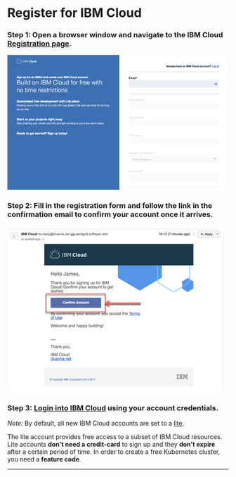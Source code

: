 # Register for IBM Cloud

### Step 1: Open a browser window and navigate to the IBM Cloud [Registration page](https://ibm.biz/Bd2JHx).

![image](../../images/registration.png)

### Step 2: Fill in the registration form and follow the link in the **confirmation email** to confirm your account once it arrives.

![Validation email](../../images/email.png)

### Step 3: [Login into IBM Cloud](https://ibm.biz/Bd2JHx) using your account credentials.

_Note:_ By default, all new IBM Cloud accounts are set to a [lite](https://www.ibm.com/cloud/pricing).

The lite account provides free access to a subset of IBM Cloud resources. Lite accounts **don't need a credit-card** to sign up and they **don't expire** after a certain period of time. 
In order to create a free Kubernetes cluster, you need a **feature code**.

---
